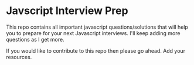 # Javscript Interview Prep
This repo contains all important javascript questions/solutions that will help you to prepare for your next Javascript interviews. I'll keep adding more questions as I get more.

If you would like to contribute to this repo then please go ahead. Add your resources.
